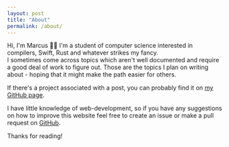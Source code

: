 ```yaml
---
layout: post
title: "About"
permalink: /about/
---
```


Hi, I'm Marcus 👋🏻 I'm a student of computer science interested in compilers, Swift, Rust and whatever strikes my fancy.  
I sometimes come across topics which aren't well documented and require a good deal of work to figure out. Those are the topics I plan on writing about - hoping that it might make the path easier for others.

If there's a project associated with a post, you can probably find it on [my GitHub page](https://github.com/marcusrossel).

I have little knowledge of web-development, so if you have any suggestions on how to improve this website feel free to create an issue or make a pull request on [GitHub](https://github.com/marcusrossel/marcusrossel.github.io).

Thanks for reading!
